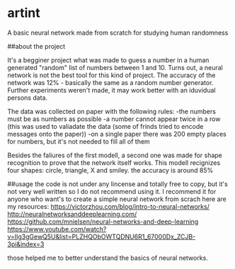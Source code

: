 # artint
A basic neural network made from scratch for studying human randomness

##about the project

It's a begginer project what was made to guess a number in a human generated "random" list of numbers between 1 and 10.
Turns out, a neural network is not the best tool for this kind of project. The accuracy of the network was 12% - basically the same as a random number generator.
Further experiments weren't made, it may work better with an iduvidual persons data.

The data was collected on paper with the following rules:
-the numbers must be as numbers as possible
-a number cannot appear twice in a row (this was used to valiadate the data (some of frinds tried to encode messages onto the paper))
-on a single paper there was 200 empty places for numbers, but it's not needed to fill all of them

Besides the faliures of the first modell, a second one was made for shape recognition to prove that the network itself works.
This modell recignizes four shapes: circle, triangle, X and smiley. the accuracy is around 85%

##usage
the code is not under any lincense and totally free to copy, but it's not very well written so I do not recommend using it. I recommend it for anyone who want's to create a simple neural network from scrach
here are my resources:
https://victorzhou.com/blog/intro-to-neural-networks/
http://neuralnetworksanddeeplearning.com/
https://github.com/mnielsen/neural-networks-and-deep-learning
https://www.youtube.com/watch?v=Ilg3gGewQ5U&list=PLZHQObOWTQDNU6R1_67000Dx_ZCJB-3pi&index=3

those helped me to better understand the basics of neural networks.
